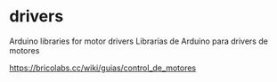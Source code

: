 # drivers
Arduino libraries for  motor drivers
Librarías de Arduino para drivers de motores

https://bricolabs.cc/wiki/guias/control_de_motores
